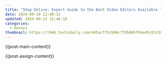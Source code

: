 ```yaml
---
title: "Shop Online: Expert Guide to the Best Video Editors Available Today"
date: 2024-09-10 12:40:31
updated: 2024-09-13 12:46:18
categories:
  - movavi
thumbnail: https://thmb.techidaily.com/445acff3cb96c7fdb86bf94a45c03c504df7c348a8d93fea013a39cba2a1ab43.jpg
---
```


{{post-main-content}}

<ins class="adsbygoogle"
     style="display:block"
     data-ad-format="autorelaxed"
     data-ad-client="ca-pub-7571918770474297"
     data-ad-slot="1223367746"></ins>

{{post-assign-content}}

<ins class="adsbygoogle"
     style="display:block"
     data-ad-client="ca-pub-7571918770474297"
     data-ad-slot="8358498916"
     data-ad-format="auto"
     data-full-width-responsive="true"></ins>
